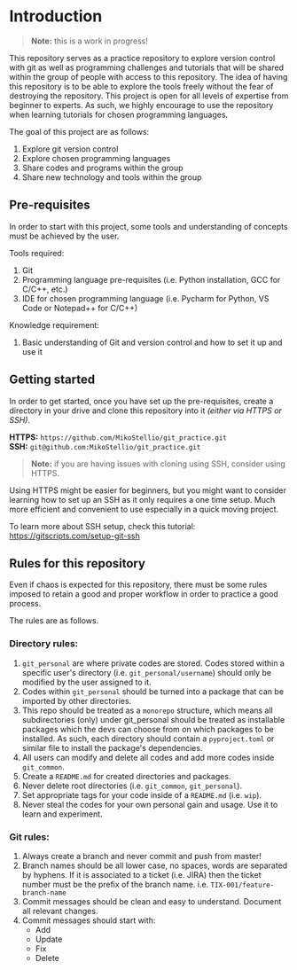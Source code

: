 # Introduction
> **Note:** this is a work in progress!

This repository serves as a practice repository to explore version control 
with git as well as programming challenges and tutorials that will be shared
within the group of people with access to this repository. The idea of having
this repository is to be able to explore the tools freely without the fear
of destroying the repository. This project is open for all levels of expertise
from beginner to experts. As such, we highly encourage to use the repository
when learning tutorials for chosen programming languages.

The goal of this project are as follows:
1. Explore git version control
2. Explore chosen programming languages
3. Share codes and programs within the group
4. Share new technology and tools within the group

## Pre-requisites
In order to start with this project, some tools and understanding of concepts
must be achieved by the user.

Tools required:
1. Git
2. Programming language pre-requisites (i.e. Python installation, GCC for C/C++, etc.)
3. IDE for chosen programming language (i.e. Pycharm for Python, VS Code or Notepad++ for C/C++)

Knowledge requirement:
1. Basic understanding of Git and version control and how to set it up and use it

## Getting started
In order to get started, once you have set up the pre-requisites, create a directory
in your drive and clone this repository into it _(either via HTTPS or SSH)_.

**HTTPS:** `https://github.com/MikoStellio/git_practice.git`  
**SSH:** `git@github.com:MikoStellio/git_practice.git`

> **Note:** if you are having issues with cloning using SSH, consider using HTTPS.

Using HTTPS might be easier for beginners, but you might want to consider learning
how to set up an SSH as it only requires a one time setup. Much more efficient and
convenient to use especially in a quick moving project.

To learn more about SSH setup, check this tutorial: https://gitscripts.com/setup-git-ssh

## Rules for this repository
Even if chaos is expected for this repository, there must be some rules imposed to 
retain a good and proper workflow in order to practice a good process.

The rules are as follows.

### Directory rules:
1. `git_personal` are where private codes are stored. Codes stored within a specific
   user's directory (i.e. `git_personal/username`) should only be modified by the
   user assigned to it.
2. Codes within `git_personal` should be turned into a package that can be imported
by other directories.
3. This repo should be treated as a `monorepo` structure, which means all subdirectories
   (only) under git_personal should be treated as installable packages which the devs
   can choose from on which packages to be installed. As such, each directory should
   contain a `pyproject.toml` or similar file to install the package's dependencies.
4. All users can modify and delete all codes and add more codes inside `git_common`.
5. Create a `README.md` for created directories and packages.
6. Never delete root directories (i.e. `git_common`, `git_personal`).
7. Set appropriate tags for your code inside of a `README.md` (i.e. `wip`).
8. Never steal the codes for your own personal gain and usage. Use it to learn and
experiment.

### Git rules:
1. Always create a branch and never commit and push from master!
2. Branch names should be all lower case, no spaces, words are separated by hyphens.
   If it is associated to a ticket (i.e. JIRA) then the ticket number must be the
   prefix of the branch name.
   i.e. `TIX-001/feature-branch-name`
3. Commit messages should be clean and easy to understand. Document all relevant changes. 
4. Commit messages should start with:
    - Add
    - Update
    - Fix
    - Delete